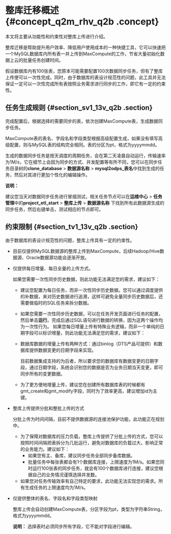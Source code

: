 # 整库迁移概述 {#concept_q2m_rhv_q2b .concept}

本文将主要从功能性和约束性对整库上传进行介绍。

整库迁移是帮助提升用户效率、降低用户使用成本的一种快捷工具，它可以快速把一个MySQL数据库内所有表一并上传到MaxCompute的工作，节省大量初始化数据上云的批量任务创建时间。

假设数据库内有100张表，您原本可能需要配置100次数据同步任务，但有了整库上传便可以一次性完成。同时，由于数据库的表设计规范性的问题，此工具并无法保证一定可以一次性完成所有表按照业务需求进行同步的工作，即它有一定的约束性。

## 任务生成规则 {#section_sv1_13v_q2b .section}

完成配置后，根据选择的需要同步的表，依次创建MaxCompute表，生成数据同步任务。

MaxCompute表的表名、字段名和字段类型根据高级配置生成，如果没有填写高级配置，则与MySQL表的结构完全相同。表的分区为pt，格式为yyyymmdd。

生成的数据同步任务是按天调度的周期任务，会在第二天凌晨自动运行，传输速率为1M/s，它在细节上会因为同步的方式、并发配置等有所不同，您可以在同步任务目录树的**clone\_database** \> **数据源名称** \> **mysql2odps\_表名**中找到生成的任务，然后对其进行更加个性化的编辑操作。

**说明：** 

建议您当天对数据同步任务进行冒烟测试，相关任务节点可以在**运维中心** \> **任务管理**中的**project\_etl\_start** \> **整库上传** \> **数据源名称** 下找到所有此数据源生成的同步任务，然后右键单击，测试相应的节点即可。

## 约束限制 {#section_tv1_13v_q2b .section}

由于数据库的表设计规范性的问题，整库上传具有一定的约束性。

-   目前仅提供MySQL数据源的整库上传到MaxCompute，后续Hadoop/Hive数据源、Oracle数据源功能会逐渐开放。
-   仅提供每日增量、每日全量的上传方式。

    如果您需要一次性同步历史数据，则此功能无法满足您的需求，建议如下：

    -   建议您配置为每日任务，而非一次性同步历史数据。您可以通过调度提供的补数据，来对历史数据进行追溯，这样可避免全量同步历史数据后，还需要做临时的SQL任务来拆分数据。
    -   如果您需要一次性同步历史数据，可以在任务开发页面进行任务的配置，然后单击**运行**。完成后通过SQL语句进行数据的转换，因为这两个操作均为一次性行为。
    如果您每日增量上传有特殊业务逻辑，而非一个单纯的日期字段可以标识增量，则此功能无法满足您的需求，建议如下：

    -   数据库数据的增量上传有两种方式：通过binlog（DTS产品可提供）和数据库提供数据变更的日期字段来实现。

        目前数据集成支持的为后者，所以要求您的数据库有数据变更的日期字段，通过日期字段，系统会识别您的数据是否为业务日期当天变更，即可同步所有的变更数据。

    -   为了更方便地增量上传，建议您在创建所有数据库表的时候都有gmt\_create和gmt\_modify字段，同时为了效率更高，建议增加id为主键。
-   整库上传提供分批和整批上传的方式

    分批上传为时间间隔，目前不提供数据源的连接池保护功能，此功能正在规划中。

    -   为了保障对数据库的压力负载，整库上传提供了分批上传的方式，您可以按照时间间隔把表拆分为几批运行，避免对数据库的负载过大，影响正常的业务能力。建议如下：
        -   如果您有主、备库，建议同步任务全部同步备库数据。
        -   批量任务中每张表都会有1个数据库连接，上限速度为1M/s。如果您同时运行100张表的同步任务，就会有100个数据库进行连接，建议您根据自己的业务情况谨慎选择并发数。
    -   如果您对任务传输效率有自己特定的要求，此功能无法实现您的需求。所有生成任务的上限速度均为1M/s。
-   仅提供整体的表名、字段名和字段类型映射

    整库上传会自动创建MaxCompute表，分区字段为pt，类型为字符串String，格式为yyyymmdd。

    **说明：** 选择表时必须同步所有字段，它不能对字段进行编辑。


